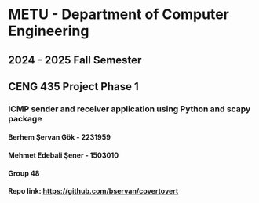 # METU - Department of Computer Engineering

## 2024 - 2025 Fall Semester
## CENG 435 Project Phase 1

### ICMP sender and receiver application using Python and scapy package

#### Berhem Şervan Gök - 2231959
#### Mehmet Edebali Şener - 1503010
#### Group 48
#### Repo link: https://github.com/bservan/covertovert
